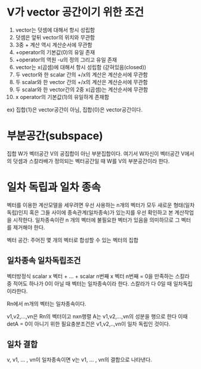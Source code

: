 # V가 vector 공간이기 위한 조건

1. vector는 덧셈에 대해서 항시 성립함
2. 덧셈은 앞뒤 vector의 위치와 무관함
3. 3중 + 계산 역시 계산순서에 무관함
4. +operator의 기본값(0)의 유일 존재
5. +operator의 역원 -u의 정의 그리고 유일 존재
6. vector는 x(곱셈)에 대해서 항시 성립함 (갇혀있음(closed))  
7. 두 vector와 한 scalar 간의 +/x의 계산은 계산순서에 무관함  
8. 두 scalar와 한 vector 간의 +/x의 계산은 계산순서에 무관함  
9. 두 scalar와 한 vector간의 2중 x(곱셈)는 계산순서에 무관함
10. x operator의 기본값(1)의 유일하게 존재함 

ex) 집합{1}은 vector공간이 아님, 집합{0}은 vector공간이다.

# 부분공간(subspace)

집합 W가 벡터공간 V의 공집합이 아닌 부분집합이다. 여기서 W자신이 벡터공간 V에서의 덧셈과 스칼라배가 정의되는 벡터공간일 때 W를 V의 부분공간이라 한다.

# 일차 독립과 일차 종속

벡터를 이용한 계산모델을 세우려면 우선 사용하는 n개의 벡터가 모두 새로운 형태(일차독립)인지 혹은 그들 사이에 종속관계(일차종속)가 있는지를 우선 확인하고 본 계산작업을 시작한다. 일차종속이란 n 개의 벡터에 불필요한 벡터가 있음을 의미하므로 그 벡터를 제거해야 한다.

벡터 공간: 주어진 몇 개의 벡터로 합성할 수 있는 벡터의 집합

## 일차종속 일차독립조건

벡터방정식  scalar x 벡터 + ... + scalar n번째 x 벡터 n번째 = 0을 만족하는 스칼라 중 적어도 하나가 0이 아닐 때 벡터는 일차종속이라 한다.  스칼라가 다 0일 때 일차독립이라한다.

Rn에서 m개의 벡터는 일차종속이다.

v1,v2,...,vn은 Rn의 벡터이고 nxn행렬 A는 v1,v2,...,vn의 성분을 행으로 한다 이때 detA = 0이 아니기 위한 필요충분조건은 v1,v2,..,vn이 일차 독립인 것이다.

## 일차 결합

v, v1, ... , vn이 일차종속이면 v는 v1, ... , vn의 결합으로 나타낸다.

